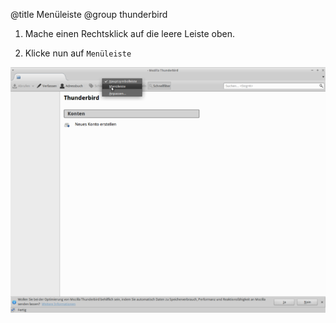 ﻿@title Menüleiste
@group thunderbird

1. Mache einen Rechtsklick auf die leere Leiste oben.

2. Klicke nun auf `Menüleiste`

  ![Screenshot 1](screen1.png)
